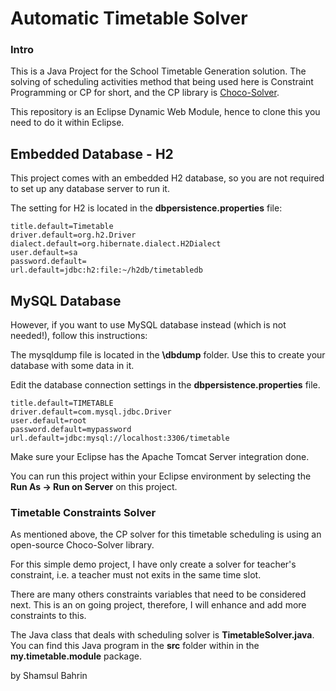 # Automatic Timetable Solver

### Intro ###

This is a Java Project for the School Timetable Generation solution.  The solving of scheduling activities method that being used here is Constraint Programming or CP for short, and the CP library is <a href="https://github.com/chocoteam/choco-solver">Choco-Solver</a>.


This repository is an Eclipse Dynamic Web Module, hence to clone this you need to do it within Eclipse.


## Embedded Database - H2 ##

This project comes with an embedded H2 database, so you are not required to set up any database server to run it.

The setting for H2 is located in the <b>dbpersistence.properties</b> file:

```
title.default=Timetable
driver.default=org.h2.Driver
dialect.default=org.hibernate.dialect.H2Dialect
user.default=sa
password.default=
url.default=jdbc:h2:file:~/h2db/timetabledb
```

## MySQL Database ##

However, if you want to use MySQL database instead (which is not needed!), follow this instructions:

The mysqldump file is located in the <b>\dbdump</b> folder.  Use this to create your database with some data in it.

Edit the database connection settings in the <b>dbpersistence.properties</b> file.

```
title.default=TIMETABLE
driver.default=com.mysql.jdbc.Driver
user.default=root
password.default=mypassword
url.default=jdbc:mysql://localhost:3306/timetable
```

Make sure your Eclipse has the Apache Tomcat Server integration done.

You can run this project within your Eclipse environment by selecting the <b>Run As -> Run on Server</b> on this project.  


### Timetable Constraints Solver ###

As mentioned above, the CP solver for this timetable scheduling is using an open-source Choco-Solver library.

For this simple demo project, I have only create a solver for teacher's constraint, i.e. a teacher must not exits in the same time slot.

There are many others constraints variables that need to be considered next.  This is an on going project, therefore, I will enhance and add more constraints to this.

The Java class that deals with scheduling solver is <b>TimetableSolver.java</b>.  You can find this Java program in the <b>src</b> folder within in the <b>my.timetable.module</b> package.

by
Shamsul Bahrin
